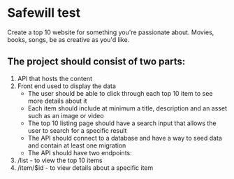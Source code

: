 # Safewill test

Create a top 10 website for something you're passionate about. Movies, books, songs, be as creative as
you'd like.

## The project should consist of two parts:

1. API that hosts the content
2. Front end used to display the data
   - The user should be able to click through each top 10 item to see more details about it
   - Each item should include at minimum a title, description and an asset such as an image or video
   - The top 10 listing page should have a search input that allows the user to search for a specific result
   - The API should connect to a database and have a way to seed data and contain at least one migration
   - The API should have two endpoints:
3. /list - to view the top 10 items
4. /item/$id - to view details about a specific item
